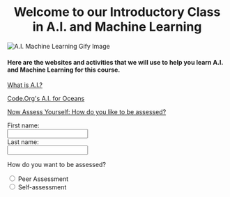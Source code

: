 <!DOCTYPE html>
<html>

<head>
  <meta charset="utf-8">
  <meta name="viewport" content="width=device-width">
  <title>A.I. and Machine Learning</title>
  <link href="style.css" rel="stylesheet" type="text/css" />
</head>

<body>
  <h1 style="font-size:200%;text-align:center;">
  Welcome to our Introductory Class in A.I. and Machine Learning</h1>
 
  <img src="https://media4.giphy.com/media/iPj5oRtJzQGxwzuCKV/200w.webp?cid=ecf05e47258rpjg6mbcmhllmh77eh4q3s7yyj8pewbxbxan2&rid=200w.webp&ct=g" alt="A.I. Machine Learning Gify Image" class="center">
  
 <h4>Here are the websites and activities that we will use to help you learn A.I. and Machine Learning for this course.</h4>
   <p><a href="https://www.dayofai.org/activities/what-is-ai" target="_blank">What is A.I.?</a></p>

 <p><a href="https://code.org/oceans" target="_blank">Code.Org's A.I. for Oceans</a></p>

 <p><a href="https://www.surveymonkey.com/r/StAssessSurvey" target="_blank">Now Assess Yourself: How do you like to be assessed?</a></p>

  <form>
  <label for="fname">First name:</label><br>
  <input type="text" id="fname" name="fname"><br>
  <label for="lname">Last name:</label><br>
  <input type="text" id="lname" name="lname"><br>

  <p>How do you want to be assessed?</p>

<form>
  <input type="radio" id="peer assessment" name="fav_language" value="Peer Assessment">
  <label for="peer assessment">Peer Assessment</label><br>
  <input type="radio" id="self-assessment" name="fav_language" value="Self-assessment">
  <label for="self-assessment">Self-assessment</label><br>

</form>
</form>

 

</html>


